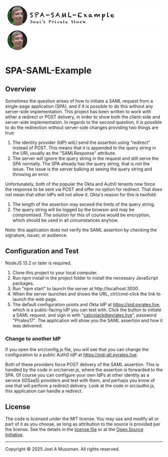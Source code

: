 [//]: # (README.md)
[//]: # (Copyright © 2025 Joel A Mussman. All rights reserved.)
[//]: #

![Banner Light](https://raw.githubusercontent.com/jmussman/cdn-fun/main/banners/banner-spa-saml-example-light.png#gh-light-mode-only)
![banner Dark](https://raw.githubusercontent.com/jmussman/cdn-fun/main/banners/banner-spa-saml-example-dark.png#gh-dark-mode-only)

# SPA-SAML-Example

## Overview

Sometimes the question arises of how to initiate a SAML request from a single-page application (SPA), and
if it is possible to do this without any server-side implementation.
This project has been written to work with either a redirect or POST delivery, in order
to show both the client-side and server-side implementation.
In regards to the second question, it is possible to do the redirection without server-side changes
providing two things are true:

1. The identity provider (IdP) wilLl send the assertion using "redirect" instead of POST.
This means that
it is appended to the query string in the URl, usually as the "SAMLResponse" attribute.
1. The server will ignore the query string in the request and still serve the SPA normally.
The SPA already has the query string, that is not the issue.
The issue is the server balking at seeing the query string and throwing an error.

Unfortunately, both of the popular the Okta and Auth0 tenants now force the response to be sent via POST and
offer no option for redirect.
That does not mean that other IdPs will not allow it.
Okta's reason for this is twofold:

1. The length of the assertion may exceed the limits of the query string.
1. The query string will be logged by the browser and may be compromised.
The solution for this of course would be encryption, which should be used in all circumstances anyhow.

Note: this application does not verify the SAML assertion by checking the signature, issuer, or audience.

## Configuration and Test

NodeJS 13.2 or later is required.

1. Clone this project to your local computer.
1. Run npm install in the project folder to install the necessary JavaScript packages.
1. Run "npm start" to launch the server at http://localhost:3000.
1. When the server launches and shows the URL, ctrl/cmd-click the link to launch the web page.
1. The default configuration points and Okta IdP at https://pid.pyrates.live, which is a public-facing IdP you can test with.
Click the button to initiate a SAML request, and sign in with "calicojack@pyrates.live", password "P!rates17".
The application will show you the SAML assertion and how it was delivered.

### Change to another IdP

If you open the src/config.js file, you will see that you can change the configuration to
a public Auth0 IdP at https://pid-alt.pyrates.live.

Both of these providers force POST delivery of the SAML assertion.
This is handled by the code in src/server.js, where the assertion is forwarded to the SPA.
Of course you can configure your own IdPs at other identity as a service (IDSaaS) providers and test with them,
and perhaps you know of one that will perform a redirect delivery.
Look at the code in src/authn.js, this application can handle a redirect.

## License

The code is licensed under the MIT license. You may use and modify all or part of it as you choose, as long as attribution to the source is provided per the license. See the details in the [license file](./LICENSE.md) or at the [Open Source Initiative](https://opensource.org/licenses/MIT).


<hr>
Copyright © 2025 Joel A Mussman. All rights reserved.